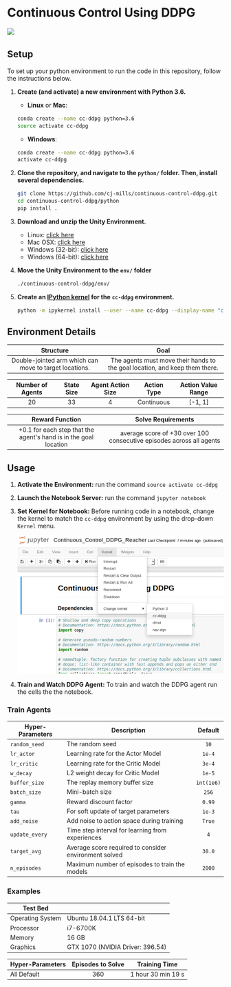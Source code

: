 # Continuous Control Using DDPG

![](./images/cc_20_.gif)



## Setup

To set up your python environment to run the code in this repository, follow the instructions below.

1. **Create (and activate) a new environment with Python 3.6.**

   - __Linux__ or __Mac__: 

   ```bash
   conda create --name cc-ddpg python=3.6
   source activate cc-ddpg
   ```

   - __Windows__: 

   ```bash
   conda create --name cc-ddpg python=3.6 
   activate cc-ddpg
   ```

2. **Clone the repository, and navigate to the `python/` folder.  Then, install several dependencies.**

   ```bash
   git clone https://github.com/cj-mills/continuous-control-ddpg.git
   cd continuous-control-ddpg/python
   pip install .
   ```

3. **Download and unzip the Unity Environment.**

   - Linux: [click here](https://s3-us-west-1.amazonaws.com/udacity-drlnd/P2/Reacher/Reacher_Linux.zip)
   - Mac OSX: [click here](https://s3-us-west-1.amazonaws.com/udacity-drlnd/P2/Reacher/Reacher.app.zip)
   - Windows (32-bit): [click here](https://s3-us-west-1.amazonaws.com/udacity-drlnd/P2/Reacher/Reacher_Windows_x86.zip)
   - Windows (64-bit): [click here](https://s3-us-west-1.amazonaws.com/udacity-drlnd/P2/Reacher/Reacher_Windows_x86_64.zip)

4. **Move the Unity Environment to the  `env/` folder**

   ```bash
   ./continuous-control-ddpg/env/
   ```

5. **Create an [IPython kernel](http://ipython.readthedocs.io/en/stable/install/kernel_install.html) for the `cc-ddpg` environment.**

   ```bash
   python -m ipykernel install --user --name cc-ddpg --display-name "cc-ddpg"
   ```


## Environment Details

|                       Structure                        |                             Goal                             |
| :----------------------------------------------------: | :----------------------------------------------------------: |
| Double-jointed arm which can move to target locations. | The agents must move their hands to the goal location, and keep them there. |

| Number of Agents | State Size | Agent Action Size | Action Type | Action Value Range |
| :--------------: | :--------: | :---------------: | :---------: | :----------------: |
|        20        |     33     |         4         | Continuous  |      [-1, 1]       |

|                       Reward Function                        |                      Solve Requirements                      |
| :----------------------------------------------------------: | :----------------------------------------------------------: |
| +0.1 for each step that the agent's hand is in the goal location | average score of +30 over 100 consecutive episodes across all agents |



## Usage

1. **Activate the Environment:** run the command `source activate cc-ddpg`

2. **Launch the Notebook Server:** run the command `jupyter notebook`

3. **Set Kernel for Notebook:** Before running code in a notebook, change the kernel to match the `cc-ddpg` environment by using the drop-down `Kernel` menu.

   ![](./images/select_kernel_cc.png)

4. **Train and Watch DDPG Agent:** To train and watch the DDPG agent run the cells the the notebook.

### Train Agents

| Hyper-Parameters | Description                                           |  Default   |
| ---------------- | ----------------------------------------------------- | :--------: |
| `random_seed`    | The random seed                                       |    `10`    |
| `lr_actor`       | Learning rate for the Actor Model                     |   `1e-4`   |
| `lr_critic`      | Learning rate for the Critic Model                    |   `3e-4`   |
| `w_decay`        | L2 weight decay for Critic Model                      |   `1e-5`   |
| `buffer_size`    | The replay memory buffer size                         | `int(1e6)` |
| `batch_size`     | Mini-batch size                                       |   `256`    |
| `gamma`          | Reward discount factor                                |   `0.99`   |
| `tau`            | For soft update of target parameters                  |   `1e-3`   |
| `add_noise`      | Add noise to action space during training             |   `True`   |
| `update_every`   | Time step interval for learning from experiences      |    `4`     |
| `target_avg`     | Average score required to consider environment solved |   `30.0`   |
| `n_episodes`     | Maximum number of episodes to train the models        |   `2000`   |



### Examples

| Test Bed         |                                  |
| ---------------- | -------------------------------- |
| Operating System | Ubuntu 18.04.1 LTS 64-bit        |
| Processor        | i7-6700K                         |
| Memory           | 16 GB                            |
| Graphics         | GTX 1070 (NVIDIA Driver: 396.54) |

| Hyper-Parameters | Episodes to Solve |   Training Time    |
| ---------------- | :---------------: | :----------------: |
| All Default      |        360        | 1 hour 30 min 19 s |

